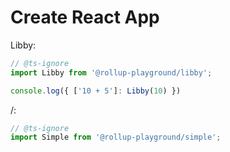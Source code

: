 # Create React App

Libby:

```Javascript
// @ts-ignore
import Libby from '@rollup-playground/libby';

console.log({ ['10 + 5']: Libby(10) })
```

/:

```Javascript
// @ts-ignore
import Simple from '@rollup-playground/simple';
```